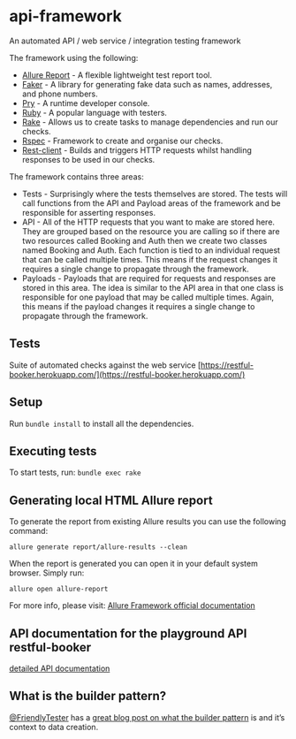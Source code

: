 # api-framework

An automated API / web service / integration testing framework

The framework using the following:

- [Allure Report](https://qameta.io/allure-report/) - A flexible lightweight test report tool.
- [Faker](https://github.com/faker-ruby/faker) - A library for generating fake data such as names, addresses, and phone numbers.
- [Pry](https://github.com/pry/pry) - A runtime developer console.
- [Ruby](https://www.ruby-lang.org/en/) - A popular language with testers.
- [Rake](https://ruby.github.io/rake/) - Allows us to create tasks to manage dependencies and run our checks.
- [Rspec](https://rspec.info/) - Framework to create and organise our checks.
- [Rest-client](https://github.com/rest-client/rest-client) - Builds and triggers HTTP requests whilst handling responses to be used in our checks.

The framework contains three areas:

<ul>
<li>Tests - Surprisingly where the tests themselves are stored. The tests will call functions from the API and Payload areas of the framework and be responsible for asserting responses.</li>
<li>API - All of the HTTP requests that you want to make are stored here. They are grouped based on the resource you are calling so if there are two resources called Booking and Auth then we create two classes named Booking and Auth. Each function is tied to an individual request that can be called multiple times. This means if the request changes it requires a single change to propagate through the framework.</li>
<li>Payloads - Payloads that are required for requests and responses are stored in this area. The idea is similar to the API area in that one class is responsible for one payload that may be called multiple times. Again, this means if the payload changes it requires a single change to propagate through the framework.</li>
</ul>

## Tests

Suite of automated checks against the web service [https://restful-booker.herokuapp.com/](https://restful-booker.herokuapp.com/)

## Setup

Run `bundle install` to install all the dependencies.

## Executing tests

To start tests, run: `bundle exec rake`

## Generating local HTML Allure report

To generate the report from existing Allure results you can use the following command:

```shell
allure generate report/allure-results --clean
```

When the report is generated you can open it in your default system browser. Simply run:

```shell
allure open allure-report
```

For more info, please visit: [Allure Framework official documentation](https://docs.qameta.io/allure-report)

## API documentation for the playground API restful-booker

[detailed API documentation](https://restful-booker.herokuapp.com/apidoc/index.html)

## What is the builder pattern?
[@FriendlyTester](https://twitter.com/friendlytester) has a [great blog post on what the builder pattern](http://www.thefriendlytester.co.uk/2015/06/an-introduction-to-data-builder-pattern.html) is and it’s context to data creation.
